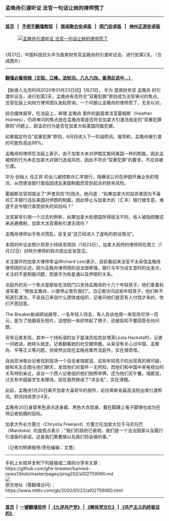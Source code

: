### 孟晚舟引渡听证 法官一句话让她的律师慌了
------------------------

#### [首页](https://github.com/gfw-breaker/banned-news1/blob/master/README.md) &nbsp;&nbsp;|&nbsp;&nbsp; [手把手翻墙教程](https://github.com/gfw-breaker/guides/wiki) &nbsp;&nbsp;|&nbsp;&nbsp; [禁闻聚合安卓版](https://github.com/gfw-breaker/bn-android) &nbsp;&nbsp;|&nbsp;&nbsp; [网门安卓版](https://github.com/oGate2/oGate) &nbsp;&nbsp;|&nbsp;&nbsp; [神州正道安卓版](https://github.com/SzzdOgate/update) 



<div><div class="featured_image">
 <a href="https://i.ntdtv.com/assets/uploads/2020/01/34-1.jpg" target="_blank">
  <figure>
   <img alt="孟晚舟引渡听证 法官一句话让她的律师慌了" src="https://i.ntdtv.com/assets/uploads/2020/01/34-1-800x450.jpg"/>
  </figure><br/>
 </a>
 <span class="caption">
  1月21日，中国科技巨头华为首席财务官孟晚舟的引渡听证会，进行到第2天。（合成图片）
 </span>
</div>
</div><hr/>

#### [翻墙必看视频（文昭、江峰、法轮功、八九六四、香港反送中...）](http://167.172.214.107/home.html)

<div><div class="post_content" itemprop="articleBody">
 <p>
  【新唐人北京时间2020年01月23日讯】1月21日，
  <ok href="https://www.ntdtv.com/gb/华为.htm">
   华为
  </ok>
  首席财务官
  <ok href="https://www.ntdtv.com/gb/孟晚舟.htm">
   孟晚舟
  </ok>
  的引渡听证会，进行到第2天，孟晚舟有否符合“双重犯罪”原则成为法官审问的焦点，法官在庭上向辩方律师团队发起质询。一个问题让孟晚舟的律师慌了，无言以对。
 </p>
 <p>
  综合媒体报导，在法庭上，审理
  <ok href="https://www.ntdtv.com/gb/孟晚舟.htm">
   孟晚舟
  </ok>
  案件的副首席法官霍姆斯（Heather Holmes），仍将审问的焦点放在孟晚舟案是否符合加拿大引渡法规定的“双重犯罪原则”问题上，即孟的行为是否在加拿大和美国同属犯罪。
 </p>
 <p>
  如果裁定符合“双重犯罪”原则，6月将进入下一阶段聆讯。报导称，孟晚舟被引渡的可能性高达99%。
 </p>
 <p>
  孟晚舟的律师在法庭上表示，由于加拿大未对伊朗实施同美国一样的制裁，因此孟被控的行为未在加拿大对银行造成风险，因此不符合“双重犯罪”的要求，不应该被引渡。
 </p>
 <p>
  <ok href="https://www.ntdtv.com/gb/华为.htm">
   华为
  </ok>
  创始人
  <ok href="https://www.ntdtv.com/gb/任正非.htm">
   任正非
  </ok>
  的女儿被控欺诈汇丰银行，隐瞒该公司在伊朗开展业务的情况，从而使该银行面临因违反美国制裁而受到起诉的财务风险。
 </p>
 <p>
  霍姆斯法官则提出了“声誉风险”的观点。她问道：“如果加拿大的投资者因为不喜欢汇丰银行违反美国对伊朗的制裁，因此停止与加拿大的（汇丰）银行做生意，难道不会令银行承受损失的风险吗？”
 </p>
 <p>
  法官甚至引用一个过去判例称，如果加拿大和德国所得税法不同，有人被指控撒谎来逃避缴税，加拿大法官需称引渡无效吗？
 </p>
 <p>
  孟晚舟律师似乎有点慌乱，反复说“这已经进入了虚构的假设情况”。
 </p>
 <p>
  本周的听证会预计将至少持续至周四（1月23日），加拿大政府的律师将在周三（1月22日）对辩方律师的观点提出反驳意见。
 </p>
 <p>
  关注案件的加拿大律师李溢(Richard Lee)表示，目前看起来法官不太采信孟晚舟律师团的论述。因为孟晚舟律师团的说法很牵强，银行与华为谈生意时的出发点，关注的不是制裁问题，而是华为和星通以及伊朗的关系。
 </p>
 <p>
  法庭外的另一个焦点是那些在法院门口支持孟晚舟的十几个年轻孩子。他们拿着标语写着：“释放孟晚舟，川普停止欺负我们”。当记者访问这些年轻孩子，他们称不知道引渡法，不说自己来自什么团体或组织，记者问他们是否有人付钱才来的，他们不愿回答。
 </p>
 <p>
  The Breaker新闻网站报导，一名年轻人坦言，有人告诉他周一来现场可领一百元，是为了拍摄音乐短片，没想到一来却举起了牌子，还被告知不要回答任何问题。
 </p>
 <p>
  另有记者发现，其中一个持标语的女子是演员哈克丝塔芙(Julia Hackstaff)，记者一问她话，她转头就走。记者翻看她的社交媒体圈，从来没有关心过中国、孟晚舟、平等正义等问题，但突然出现在孟晚舟案件法庭外，实在很奇怪。
 </p>
 <p>
  自由亚洲电台记者找到现场一个目击者瑞妮说，这些年轻孩子的出现真的很可疑，她和先生企图与他们聊天，发现他们对案件一无所知，而他们和中国中央电视台的关系特别亲近，该台一个西人记者组织他们拍照举牌，还为他们买午餐。瑞妮说，过去有中国留学生来撑场，现在竟然换成了“洋五毛”，实在滑稽。
 </p>
 <p>
  此前，孟晚舟1月20日离开加拿大温哥华的居所，前往卑斯省最高法院出席引渡聆讯。聆讯持续至少4天。
 </p>
 <p>
  孟晚舟20日身穿黑色波点连身裙、黑色大衣现身。戴在脚踝上电子脚镣也成为在场记者拍摄的目标。
 </p>
 <p>
  加拿大外长方蕙兰（Chrystia Freeland）方蕙兰在加拿大位于马尼托巴（Manitoba）的度假点表示：“我们的政府已表明，我们是一个法治国家以及履行引渡条约承诺。这是我们需要做以及我们将会做的事。”
 </p>
 <p>
  （记者刘明焕报导/责任编辑：文慧）
 </p>
 <div class="single_ad">
 </div>
</div>
</div>
<hr/>
手机上长按并复制下列链接或二维码分享本文章：<br/>
https://github.com/gfw-breaker/banned-news1/blob/master/pages/prog202/a102759060.md <br/>
<a href='https://github.com/gfw-breaker/banned-news1/blob/master/pages/prog202/a102759060.md'><img src='https://github.com/gfw-breaker/banned-news1/blob/master/pages/prog202/a102759060.md.png'/></a> <br/>
原文地址（需翻墙访问）：https://www.ntdtv.com/gb/2020/01/23/a102759060.html


------------------------
#### [首页](https://github.com/gfw-breaker/banned-news1/blob/master/README.md) &nbsp;|&nbsp; [一键翻墙软件](https://github.com/gfw-breaker/nogfw/blob/master/README.md) &nbsp;| [《九评共产党》](https://github.com/gfw-breaker/9ping.md/blob/master/README.md#九评之一评共产党是什么) | [《解体党文化》](https://github.com/gfw-breaker/jtdwh.md/blob/master/README.md) | [《共产主义的终极目的》](https://github.com/gfw-breaker/gczydzjmd.md/blob/master/README.md)


<img src='http://gfw-breaker.win/banned-news/pages/prog202/a102759060.md' width='0px' height='0px'/>